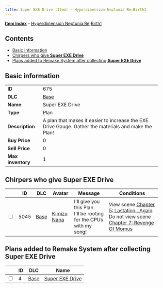 ```yaml
---
title: Super EXE Drive (Item) - Hyperdimension Neptunia Re;Birth1
---
```


[**Item Index**](/neptunia/rb1/item/index.html) - [Hyperdimension Neptunia Re;Birth1](/neptunia/rb1)

## Contents

- [Basic information](#basic-information)
- [Chirpers who give **Super EXE Drive**](#chirpers-who-give-super-exe-drive)
- [Plans added to Remake System after collecting **Super EXE Drive**](#plans-added-to-remake-system-after-collecting-super-exe-drive)
## Basic information

|   |   |
| -- | -- |
| **ID** | 675 |
| **DLC** | [Base](/neptunia/rb1/dlc/1-base.html) |
| **Name** | Super EXE Drive |
| **Type** | Plan |
| **Description** | A plan that makes it easier to increase the EXE Drive Gauge. Gather the materials and make the Plan! |
| **Buy Price** | 0 |
| **Sell Price** | 0 |
| **Max inventory** | 1 |


## Chirpers who give **Super EXE Drive**

|    | ID | DLC | Avatar | Message | Conditions |
| -- | -- | --- | ------ | ------- | ---------- |
| <input type="checkbox" id="rb1-chirper-event-1-5045" class="trackbox" /> | 5045 | [Base](/neptunia/rb1/dlc/1-base.html) | [Kimizu Nana](/neptunia/rb1/undefined/1-223-kimizu-nana.html) | I'll give you this Plan.<br />I'll be rooting for the CPUs with my song! | View scene [Chapter 5: Lastation...Again](/neptunia/rb1/scene/1-501-chapter-5-lastation-again.html)<br />Do not view scene [Chapter 7: Revenge Of Momus](/neptunia/rb1/scene/1-727-chapter-7-revenge-of-momus.html) |


## Plans added to Remake System after collecting **Super EXE Drive**

|    | ID | DLC | Name |
| -- | -- | --- | ---- |
| <input type="checkbox" id="rb1-remake-1-4" class="trackbox" /> | 4 | [Base](/neptunia/rb1/dlc/1-base.html) | [Super EXE Drive](/neptunia/rb1/remake/1-4-super-exe-drive.html) |
